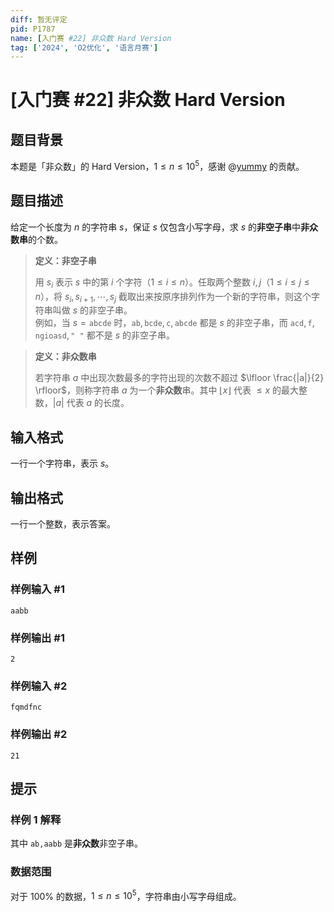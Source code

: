 ```yaml
---
diff: 暂无评定
pid: P1787
name: [入门赛 #22] 非众数 Hard Version
tag: ['2024', 'O2优化', '语言月赛']
---
```

# [入门赛 #22] 非众数 Hard Version
## 题目背景

本题是「非众数」的 Hard Version，$1 \le n \le 10^5$，感谢 @[yummy](https://www.luogu.com.cn/user/101694) 的贡献。
## 题目描述

给定一个长度为 $n$ 的字符串 $s$，保证 $s$ 仅包含小写字母，求 $s$  的**非空子串**中**非众数串**的个数。

> **定义：非空子串**
>
> 用 $s_i$ 表示 $s$ 中的第 $i$ 个字符（$1 \leq i \leq n$）。任取两个整数 $i, j$（$1 \leq i \leq j \leq n$），将 $s_i, s_{i + 1}, \cdots, s_{j}$ 截取出来按原序排列作为一个新的字符串，则这个字符串叫做 $s$ 的非空子串。  
例如，当 $s = \texttt{abcde}$ 时，$\texttt{ab}, \texttt{bcde}, \texttt{c}, \texttt{abcde}$ 都是 $s$ 的非空子串，而 $\texttt{acd}, \texttt{f}, \texttt{ngioasd}, \texttt{" "}$ 都不是 $s$ 的非空子串。

> **定义：非众数串**
>
> 若字符串 $a$ 中出现次数最多的字符出现的次数不超过 $\lfloor \frac{|a|}{2} \rfloor$，则称字符串 $a$ 为一个**非众数**串。其中 $\lfloor x \rfloor$ 代表 $\leq x$ 的最大整数，$|a|$ 代表 $a$ 的长度。
## 输入格式

一行一个字符串，表示 $s$。
## 输出格式

一行一个整数，表示答案。
## 样例

### 样例输入 #1
```
aabb

```
### 样例输出 #1
```
2

```
### 样例输入 #2
```
fqmdfnc

```
### 样例输出 #2
```
21

```
## 提示

### 样例 1 解释

其中 $\texttt{ab,aabb}$ 是**非众数**非空子串。

### 数据范围

对于 $100\%$ 的数据，$1 \le n \le 10^5$，字符串由小写字母组成。

